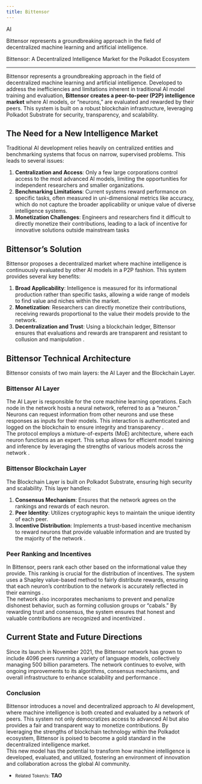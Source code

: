 ```yaml
---
title: Bittensor
---
```

AI  

Bittensor represents a groundbreaking approach in the field of decentralized machine learning and artificial intelligence.

Bittensor: A Decentralized Intelligence Market for the Polkadot Ecosystem  

----------------------------------------------------------------------------

 Bittensor represents a groundbreaking approach in the field of decentralized machine learning and artificial intelligence. Developed to address the inefficiencies and limitations inherent in traditional AI model training and evaluation, **Bittensor creates a peer-to-peer (P2P) intelligence market** where AI models, or “neurons,” are evaluated and rewarded by their peers. This system is built on a robust blockchain infrastructure, leveraging Polkadot Substrate for security, transparency, and scalability.

The Need for a New Intelligence Market
--------------------------------------

Traditional AI development relies heavily on centralized entities and benchmarking systems that focus on narrow, supervised problems. This leads to several issues:

1. **Centralization and Access**: Only a few large corporations control access to the most advanced AI models, limiting the opportunities for independent researchers and smaller organizations.
2. **Benchmarking Limitations**: Current systems reward performance on specific tasks, often measured in uni-dimensional metrics like accuracy, which do not capture the broader applicability or unique value of diverse intelligence systems​.
3. **Monetization Challenges**: Engineers and researchers find it difficult to directly monetize their contributions, leading to a lack of incentive for innovative solutions outside mainstream tasks​

Bittensor’s Solution
--------------------

Bittensor proposes a decentralized market where machine intelligence is continuously evaluated by other AI models in a P2P fashion. This system provides several key benefits:

1. **Broad Applicability**: Intelligence is measured for its informational production rather than specific tasks, allowing a wide range of models to find value and niches within the market​.
2. **Monetization**: Researchers can directly monetize their contributions, receiving rewards proportional to the value their models provide to the network​.
3. **Decentralization and Trust**: Using a blockchain ledger, Bittensor ensures that evaluations and rewards are transparent and resistant to collusion and manipulation .

Bittensor Technical Architecture
--------------------------------

Bittensor consists of two main layers: the AI Layer and the Blockchain Layer.

### Bittensor AI Layer

The AI Layer is responsible for the core machine learning operations. Each node in the network hosts a neural network, referred to as a “neuron.” Neurons can request information from other neurons and use these responses as inputs for their models. This interaction is authenticated and logged on the blockchain to ensure integrity and transparency .  
The protocol employs a mixture-of-experts (MoE) architecture, where each neuron functions as an expert. This setup allows for efficient model training and inference by leveraging the strengths of various models across the network .

### Bittensor Blockchain Layer

The Blockchain Layer is built on Polkadot Substrate, ensuring high security and scalability. This layer handles:

1. **Consensus Mechanism**: Ensures that the network agrees on the rankings and rewards of each neuron.
2. **Peer Identity**: Utilizes cryptographic keys to maintain the unique identity of each peer.
3. **Incentive Distribution**: Implements a trust-based incentive mechanism to reward neurons that provide valuable information and are trusted by the majority of the network .

### Peer Ranking and Incentives

In Bittensor, peers rank each other based on the informational value they provide. This ranking is crucial for the distribution of incentives. The system uses a Shapley value-based method to fairly distribute rewards, ensuring that each neuron’s contribution to the network is accurately reflected in their earnings .  
The network also incorporates mechanisms to prevent and penalize dishonest behavior, such as forming collusion groups or “cabals.” By rewarding trust and consensus, the system ensures that honest and valuable contributions are recognized and incentivized .

Current State and Future Directions
-----------------------------------

Since its launch in November 2021, the Bittensor network has grown to include 4096 peers running a variety of language models, collectively managing 500 billion parameters. The network continues to evolve, with ongoing improvements to its algorithms, consensus mechanisms, and overall infrastructure to enhance scalability and performance .

### Conclusion

Bittensor introduces a novel and decentralized approach to AI development, where machine intelligence is both created and evaluated by a network of peers. This system not only democratizes access to advanced AI but also provides a fair and transparent way to monetize contributions. By leveraging the strengths of blockchain technology within the Polkadot ecosystem, Bittensor is poised to become a gold standard in the decentralized intelligence market.  
This new model has the potential to transform how machine intelligence is developed, evaluated, and utilized, fostering an environment of innovation and collaboration across the global AI community.

- <small>Related Token/s:</small> **TAO**
